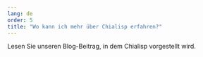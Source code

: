 ```yaml
---
lang: de
order: 5
title: "Wo kann ich mehr über Chialisp erfahren?"
---
```


Lesen Sie unseren Blog-Beitrag, in dem Chialisp vorgestellt wird.
